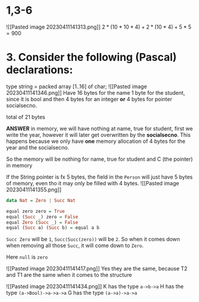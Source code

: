 # 1,3-6
![[Pasted image 20230411141313.png]]
$2*(10*10*4)+2*(10*4)+5*5=900$


# 3. Consider the following (Pascal) declarations:
type string = packed array [1..16] of char;
![[Pasted image 20230411141346.png]]
Have 16 bytes for the name
1 byte for the student, since it is bool
and then 4 bytes for an integer **or** 4 bytes for pointer socialsecno.

total of 21 bytes

**ANSWER**
in memory, we will have nothing at name, true for student, first we write the year, however it will later get overwritten by the **socialsecno**. This happens because we only have **one** memory allocation of 4 bytes for the year and the socialsecno.

So the memory will be nothing for name, true for student and C (the pointer) in memory

If the String pointer is fx 5 bytes, the field in the `Person` will just have 5 bytes of memory, even tho it may only be filled with 4 bytes.
![[Pasted image 20230411141355.png]]
```haskell
data Nat = Zero | Succ Nat

equal zero zero = True
equal (Succ _) zero = False
equal Zero (Succ _) = False
equal (Succ a) (Succ b) = equal a b
```
`Succ Zero` will be `1`, `Succ(Succ(zero))` will be `2`. So when it comes down when removing all those `Succ`, it will come down to `Zero`. 

Here `null` is `zero`

![[Pasted image 20230411141417.png]]
Yes they are the same, because T2 and T1 are the same when it comes to the structure


![[Pasted image 20230411141434.png]]
K has the type `a->b->a` 
H has the type `(a->Bool)->a->a->a`
G has the type `(a->a)->a->a`
